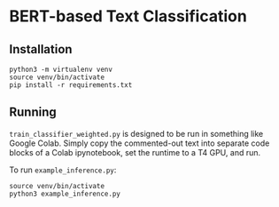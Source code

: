 # BERT-based Text Classification

## Installation

```
python3 -m virtualenv venv
source venv/bin/activate
pip install -r requirements.txt
```


## Running

`train_classifier_weighted.py` is designed to be run in something like Google Colab.
Simply copy the commented-out text into separate code blocks of a Colab ipynotebook, set the runtime to a T4 GPU, and run.

To run `example_inference.py`:

```
source venv/bin/activate
python3 example_inference.py
```